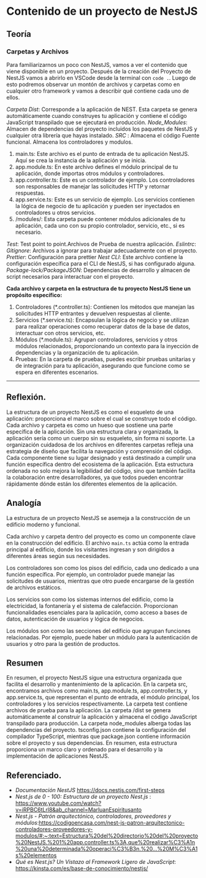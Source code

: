 # Contenido de un proyecto de NestJS
## Teoría
### Carpetas y Archivos
Para familiarizarnos un poco con NestJS, vamos a ver el contenido que viene disponible en un proyecto.
Después de la creación del Proyecto de NestJS vamos a abrirlo en VSCode desde la terminal con `code .`.
Luego de esto podremos observar un montón de archivos y carpetas como en cualquier otro framework y vamos a describir qué contiene cada uno de ellos.

*Carpeta Dist*: Corresponde a la aplicación de NEST.  Esta carpeta se genera automáticamente cuando construyes tu aplicación y contiene el código JavaScript transpilado que se ejecutará en producción.
*Node_Modules*: Almacen de dependencias del proyecto incluidos los paquetes de NestJS y cualquier otra librería que hayas instalado.
*SRC* : Almacena el código Fuente funcional. Almacena los controladores y modulos.
1. main.ts: Este archivo es el punto de entrada de tu aplicación NestJS. Aquí se crea la instancia de la aplicación y se inicia.
2. app.module.ts: En este archivo defines el módulo principal de tu aplicación, donde importas otros módulos y controladores.
3. app.controller.ts: Este es un controlador de ejemplo. Los controladores son responsables de manejar las solicitudes HTTP y retornar respuestas.
4. app.service.ts: Este es un servicio de ejemplo. Los servicios contienen la lógica de negocio de tu aplicación y pueden ser inyectados en controladores u otros servicios.
5. /modules/: Esta carpeta puede contener módulos adicionales de tu aplicación, cada uno con su propio controlador, servicio, etc., si es necesario.

*Test*: Test point to point.Archivos de Prueba de nuestra aplicación.
*Eslintrc*: 
*Gitignore*: Archivos a ignorar para trabajar adecuadamente con el proyecto.
*Prettier*: Configuración para prettier
*Nest CLI*: Este archivo contiene la configuración específica para el CLI de NestJS, si has configurado alguna.
*Package-lock/PackageJSON*: Dependencias de desarrollo y almacen de script necesarios para interactuar con el proyecto.

**Cada archivo y carpeta en la estructura de tu proyecto NestJS tiene un propósito específico:**

1. Controladores (*.controller.ts): Contienen los métodos que manejan las solicitudes HTTP entrantes y devuelven respuestas al cliente.
2. Servicios (*.service.ts): Encapsulan la lógica de negocio y se utilizan para realizar operaciones como recuperar datos de la base de datos, interactuar con otros servicios, etc.
3. Módulos (*.module.ts): Agrupan controladores, servicios y otros módulos relacionados, proporcionando un contexto para la inyección de dependencias y la organización de tu aplicación.
4. Pruebas: En la carpeta de pruebas, puedes escribir pruebas unitarias y de integración para tu aplicación, asegurando que funcione como se espera en diferentes escenarios.
---


## Reflexión.

La estructura de un proyecto NestJS es como el esqueleto de una aplicación: proporciona el marco sobre el cual se construye todo el código. Cada archivo y carpeta es como un hueso que sostiene una parte específica de la aplicación. 
Sin una estructura clara y organizada, la aplicación sería como un cuerpo sin su esqueleto, sin forma ni soporte. 
La organización cuidadosa de los archivos en diferentes carpetas refleja una estrategia de diseño que facilita la navegación y comprensión del código. Cada componente tiene su lugar designado y está destinado a cumplir una función específica dentro del ecosistema de la aplicación. Esta estructura ordenada no solo mejora la legibilidad del código, sino que también facilita la colaboración entre desarrolladores, ya que todos pueden encontrar rápidamente dónde están los diferentes elementos de la aplicación.


## Analogía
La estructura de un proyecto NestJS se asemeja a la construcción de un edificio moderno y funcional.

Cada archivo y carpeta dentro del proyecto es como un componente clave en la construcción del edificio. El archivo `main.ts` actúa como la entrada principal al edificio, donde los visitantes ingresan y son dirigidos a diferentes áreas según sus necesidades.

Los controladores son como los pisos del edificio, cada uno dedicado a una función específica. Por ejemplo, un controlador puede manejar las solicitudes de usuarios, mientras que otro puede encargarse de la gestión de archivos estáticos.

Los servicios son como los sistemas internos del edificio, como la electricidad, la fontanería y el sistema de calefacción. Proporcionan funcionalidades esenciales para la aplicación, como acceso a bases de datos, autenticación de usuarios y lógica de negocios.

Los módulos son como las secciones del edificio que agrupan funciones relacionadas. Por ejemplo, puede haber un módulo para la autenticación de usuarios y otro para la gestión de productos.

## Resumen
En resumen, el proyecto NestJS sigue una estructura organizada que facilita el desarrollo y mantenimiento de la aplicación. En la carpeta src, encontramos archivos como main.ts, app.module.ts, app.controller.ts, y app.service.ts, que representan el punto de entrada, el módulo principal, los controladores y los servicios respectivamente. La carpeta test contiene archivos de prueba para la aplicación. La carpeta /dist se genera automáticamente al construir la aplicación y almacena el código JavaScript transpilado para producción. La carpeta node_modules alberga todas las dependencias del proyecto. tsconfig.json contiene la configuración del compilador TypeScript, mientras que package.json contiene información sobre el proyecto y sus dependencias. En resumen, esta estructura proporciona un marco claro y ordenado para el desarrollo y la implementación de aplicaciones NestJS.

## Referenciado.
- *Documentación NestJS* <https://docs.nestjs.com/first-steps>
- *Nest.js de 0 - 100: Estructura de un proyecto Nest.js* : <https://www.youtube.com/watch?v=iRPBC6tLrl8&ab_channel=MarluanEspiritusanto>
- *Nest.js - Patrón arquitectónico, controladores, proveedores y módulos*:<https://codigoencasa.com/nest-js-patron-arquitectonico-controladores-proveedores-y-modulos/#:~:text=Estructura%20del%20directorio%20del%20proyecto%20NestJS.%201%20app.controller.ts%3A,que%20realizar%C3%A1n%20una%20determinada%20operaci%C3%B3n.%20...%20M%C3%A1s%20elementos>
- *Qué es Nest.js? Un Vistazo al Framework Ligero de JavaScript*: <https://kinsta.com/es/base-de-conocimiento/nestjs/>



